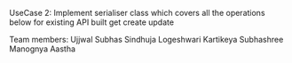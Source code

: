 UseCase 2:
Implement serialiser class which covers all the operations below for existing API built 
get
create
update

Team members:
Ujjwal
Subhas
Sindhuja
Logeshwari
Kartikeya
Subhashree
Manognya
Aastha
